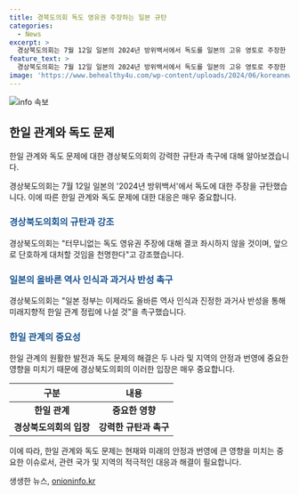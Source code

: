 ```yaml
---
title: 경북도의회 독도 영유권 주장하는 일본 규탄
categories:
  - News
excerpt: >
  경상북도의회는 7월 12일 일본의 2024년 방위백서에서 독도를 일본의 고유 영토로 주장한 것을 강력히 규탄했다. 독도 영유권 주장에 대해 단호한 대응을 약속하며, 미래를 위한 한일 관계의 정상화를 위해 일본 정부에게 올바른 역사 인식과 과거사 반성을 촉구했다.
feature_text: >
  경상북도의회는 7월 12일 일본의 2024년 방위백서에서 독도를 일본의 고유 영토로 주장한 것을 강력히 규탄했다. 독도 영유권 주장에 대해 단호한 대응을 약속하며, 미래를 위한 한일 관계의 정상화를 위해 일본 정부에게 올바른 역사 인식과 과거사 반성을 촉구했다.
image: 'https://www.behealthy4u.com/wp-content/uploads/2024/06/koreanews.jpg'
---
```


<p><img src="https://www.behealthy4u.com/wp-content/uploads/2024/06/koreanews.jpg" alt="info 속보" /></p>

<h2 data-ke-size="size26">한일 관계와 독도 문제</h2>

<p>한일 관계와 독도 문제에 대한 경상북도의회의 강력한 규탄과 촉구에 대해 알아보겠습니다.</p>

<p data-ke-size="size16">경상북도의회는 7월 12일 일본의 '2024년 방위백서'에서 독도에 대한 주장을 규탄했습니다. 이에 따른 한일 관계와 독도 문제에 대한 대응은 매우 중요합니다.</p>

<h3><b><span style="color: #1a5490;">경상북도의회의 규탄과 강조</span></b></h3>

<p>경상북도의회는 "터무니없는 독도 영유권 주장에 대해 결코 좌시하지 않을 것이며, 앞으로 단호하게 대처할 것임을 천명한다"고 강조했습니다.</p>

<h3><b><span style="color: #1a5490;">일본의 올바른 역사 인식과 과거사 반성 촉구</span></b></h3>

<p>경상북도의회는 "일본 정부는 이제라도 올바른 역사 인식과 진정한 과거사 반성을 통해 미래지향적 한일 관계 정립에 나설 것"을 촉구했습니다.</p>

<h3><b><span style="color: #1a5490;">한일 관계의 중요성</span></b></h3>

<p>한일 관계의 원활한 발전과 독도 문제의 해결은 두 나라 및 지역의 안정과 번영에 중요한 영향을 미치기 때문에 경상북도의회의 이러한 입장은 매우 중요합니다.</p>

<table>
<thead>
    <tr>
        <th style="text-align: center;">구분</th>
        <th style="text-align: center;">내용</th>
    </tr>
</thead>
<tbody>
    <tr>
        <td style="text-align: center; height: 17px;"><b>한일 관계</b></td>
        <td style="text-align: center; height: 17px;"><b>중요한 영향</b></td>
    </tr>
    <tr>
        <td style="text-align: center;"><b>경상북도의회의 입장</b></td>
        <td style="text-align: center;"><b>강력한 규탄과 촉구</b></td>
    </tr>
</tbody>
</table>

<p>이에 따라, 한일 관계와 독도 문제는 현재와 미래의 안정과 번영에 큰 영향을 미치는 중요한 이슈로서, 관련 국가 및 지역의 적극적인 대응과 해결이 필요합니다.</p>
생생한 뉴스, <a href="https://onioninfo.kr" rel="dofollow">onioninfo.kr</a>


